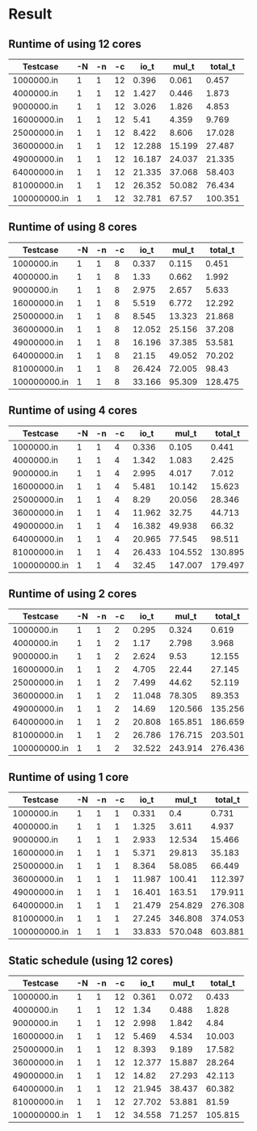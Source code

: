 # Result

## Runtime of using 12 cores

| Testcase     | -N | -n | -c | io_t   | mul_t  | total_t |
|--------------|----|----|----|--------|--------|---------|
| 1000000.in   | 1  | 1  | 12 | 0.396  | 0.061  | 0.457   |
| 4000000.in   | 1  | 1  | 12 | 1.427  | 0.446  | 1.873   |
| 9000000.in   | 1  | 1  | 12 | 3.026  | 1.826  | 4.853   |
| 16000000.in  | 1  | 1  | 12 | 5.41   | 4.359  | 9.769   |
| 25000000.in  | 1  | 1  | 12 | 8.422  | 8.606  | 17.028  |
| 36000000.in  | 1  | 1  | 12 | 12.288 | 15.199 | 27.487  |
| 49000000.in  | 1  | 1  | 12 | 16.187 | 24.037 | 21.335  |
| 64000000.in  | 1  | 1  | 12 | 21.335 | 37.068 | 58.403  |
| 81000000.in  | 1  | 1  | 12 | 26.352 | 50.082 | 76.434  |
| 100000000.in | 1  | 1  | 12 | 32.781 | 67.57  | 100.351 |

## Runtime of using 8 cores

| Testcase     | -N | -n | -c | io_t   | mul_t  | total_t |
|--------------|----|----|----|--------|--------|---------|
| 1000000.in   | 1  | 1  | 8  | 0.337  | 0.115  | 0.451   |
| 4000000.in   | 1  | 1  | 8  | 1.33   | 0.662  | 1.992   |
| 9000000.in   | 1  | 1  | 8  | 2.975  | 2.657  | 5.633   |
| 16000000.in  | 1  | 1  | 8  | 5.519  | 6.772  | 12.292  |
| 25000000.in  | 1  | 1  | 8  | 8.545  | 13.323 | 21.868  |
| 36000000.in  | 1  | 1  | 8  | 12.052 | 25.156 | 37.208  |
| 49000000.in  | 1  | 1  | 8  | 16.196 | 37.385 | 53.581  |
| 64000000.in  | 1  | 1  | 8  | 21.15  | 49.052 | 70.202  |
| 81000000.in  | 1  | 1  | 8  | 26.424 | 72.005 | 98.43   |
| 100000000.in | 1  | 1  | 8  | 33.166 | 95.309 | 128.475 |

## Runtime of using 4 cores

| Testcase     | -N | -n | -c | io_t   | mul_t   | total_t |
|--------------|----|----|----|--------|---------|---------|
| 1000000.in   | 1  | 1  | 4  | 0.336  | 0.105   | 0.441   |
| 4000000.in   | 1  | 1  | 4  | 1.342  | 1.083   | 2.425   |
| 9000000.in   | 1  | 1  | 4  | 2.995  | 4.017   | 7.012   |
| 16000000.in  | 1  | 1  | 4  | 5.481  | 10.142  | 15.623  |
| 25000000.in  | 1  | 1  | 4  | 8.29   | 20.056  | 28.346  |
| 36000000.in  | 1  | 1  | 4  | 11.962 | 32.75   | 44.713  |
| 49000000.in  | 1  | 1  | 4  | 16.382 | 49.938  | 66.32   |
| 64000000.in  | 1  | 1  | 4  | 20.965 | 77.545  | 98.511  |
| 81000000.in  | 1  | 1  | 4  | 26.433 | 104.552 | 130.895 |
| 100000000.in | 1  | 1  | 4  | 32.45  | 147.007 | 179.497 |

## Runtime of using 2 cores

| Testcase     | -N | -n | -c | io_t   | mul_t   | total_t |
|--------------|----|----|----|--------|---------|---------|
| 1000000.in   | 1  | 1  | 2  | 0.295  | 0.324   | 0.619   |
| 4000000.in   | 1  | 1  | 2  | 1.17   | 2.798   | 3.968   |
| 9000000.in   | 1  | 1  | 2  | 2.624  | 9.53    | 12.155  |
| 16000000.in  | 1  | 1  | 2  | 4.705  | 22.44   | 27.145  |
| 25000000.in  | 1  | 1  | 2  | 7.499  | 44.62   | 52.119  |
| 36000000.in  | 1  | 1  | 2  | 11.048 | 78.305  | 89.353  |
| 49000000.in  | 1  | 1  | 2  | 14.69  | 120.566 | 135.256 |
| 64000000.in  | 1  | 1  | 2  | 20.808 | 165.851 | 186.659 |
| 81000000.in  | 1  | 1  | 2  | 26.786 | 176.715 | 203.501 |
| 100000000.in | 1  | 1  | 2  | 32.522 | 243.914 | 276.436 |

## Runtime of using 1 core

| Testcase     | -N | -n | -c | io_t   | mul_t   | total_t |
|--------------|----|----|----|--------|---------|---------|
| 1000000.in   | 1  | 1  | 1  | 0.331  | 0.4     | 0.731   |
| 4000000.in   | 1  | 1  | 1  | 1.325  | 3.611   | 4.937   |
| 9000000.in   | 1  | 1  | 1  | 2.933  | 12.534  | 15.466  |
| 16000000.in  | 1  | 1  | 1  | 5.371  | 29.813  | 35.183  |
| 25000000.in  | 1  | 1  | 1  | 8.364  | 58.085  | 66.449  |
| 36000000.in  | 1  | 1  | 1  | 11.987 | 100.41  | 112.397 |
| 49000000.in  | 1  | 1  | 1  | 16.401 | 163.51  | 179.911 |
| 64000000.in  | 1  | 1  | 1  | 21.479 | 254.829 | 276.308 |
| 81000000.in  | 1  | 1  | 1  | 27.245 | 346.808 | 374.053 |
| 100000000.in | 1  | 1  | 1  | 33.833 | 570.048 | 603.881 |

## Static schedule (using 12 cores)
| Testcase     | -N | -n | -c | io_t   | mul_t  | total_t |
|--------------|----|----|----|--------|--------|---------|
| 1000000.in   | 1  | 1  | 12 | 0.361  | 0.072  | 0.433   |
| 4000000.in   | 1  | 1  | 12 | 1.34   | 0.488  | 1.828   |
| 9000000.in   | 1  | 1  | 12 | 2.998  | 1.842  | 4.84    |
| 16000000.in  | 1  | 1  | 12 | 5.469  | 4.534  | 10.003  |
| 25000000.in  | 1  | 1  | 12 | 8.393  | 9.189  | 17.582  |
| 36000000.in  | 1  | 1  | 12 | 12.377 | 15.887 | 28.264  |
| 49000000.in  | 1  | 1  | 12 | 14.82  | 27.293 | 42.113  |
| 64000000.in  | 1  | 1  | 12 | 21.945 | 38.437 | 60.382  |
| 81000000.in  | 1  | 1  | 12 | 27.702 | 53.881 | 81.59   |
| 100000000.in | 1  | 1  | 12 | 34.558 | 71.257 | 105.815 |

